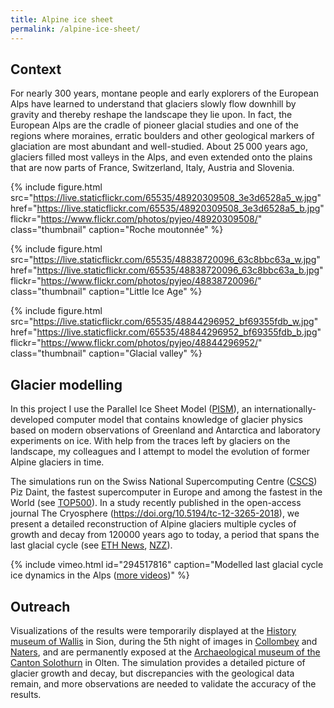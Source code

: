 ```yaml
---
title: Alpine ice sheet
permalink: /alpine-ice-sheet/
---
```


Context
-------

For nearly 300 years, montane people and early explorers of the European Alps
have learned to understand that glaciers slowly flow downhill by gravity and
thereby reshape the landscape they lie upon.
In fact, the European Alps are the cradle of pioneer glacial studies and one of
the regions where moraines, erratic boulders and other geological markers of
glaciation are most abundant and well-studied. About 25 000 years ago, glaciers
filled most valleys in the Alps, and even extended onto the plains that are now
parts of France, Switzerland, Italy, Austria and Slovenia.

{% include figure.html
  src="https://live.staticflickr.com/65535/48920309508_3e3d6528a5_w.jpg"
  href="https://live.staticflickr.com/65535/48920309508_3e3d6528a5_b.jpg"
  flickr="https://www.flickr.com/photos/pyjeo/48920309508/"
  class="thumbnail" caption="Roche moutonnée" %}

{% include figure.html
  src="https://live.staticflickr.com/65535/48838720096_63c8bbc63a_w.jpg"
  href="https://live.staticflickr.com/65535/48838720096_63c8bbc63a_b.jpg"
  flickr="https://www.flickr.com/photos/pyjeo/48838720096/"
  class="thumbnail" caption="Little Ice Age" %}

{% include figure.html
  src="https://live.staticflickr.com/65535/48844296952_bf69355fdb_w.jpg"
  href="https://live.staticflickr.com/65535/48844296952_bf69355fdb_b.jpg"
  flickr="https://www.flickr.com/photos/pyjeo/48844296952/"
  class="thumbnail" caption="Glacial valley" %}


Glacier modelling
-----------------

In this project I use the Parallel Ice Sheet Model ([PISM][PISM]), an
internationally-developed computer model that contains knowledge of glacier
physics based on modern observations of Greenland and Antarctica and laboratory
experiments on ice. With help from the traces left by glaciers on the
landscape, my colleagues and I attempt to model the evolution of former Alpine
glaciers in time.

The simulations run on the Swiss National Supercomputing Centre ([CSCS][CSCS])
Piz Daint, the fastest supercomputer in Europe and among the fastest in the
World (see [TOP500][TOP500]). In a study recently published in the open-access
journal The Cryosphere (<https://doi.org/10.5194/tc-12-3265-2018>), we
present a detailed reconstruction of Alpine glaciers multiple cycles of growth
and decay from 120000 years ago to today, a period that spans the last glacial
cycle (see [ETH News][ETH News], [NZZ][NZZ]).

{% include vimeo.html
  id="294517816"
  caption="Modelled last glacial cycle ice dynamics in the Alps
           ([more videos](https://vimeo.com/showcase/5585611>))" %}

[CSCS]: https://www.cscs.ch
[PISM]: https://pism-docs.org
[TOP500]: https://www.top500.org/lists/top500/
[ETH News]: https://www.ethz.ch/en/news-and-events/eth-news/news/2018/11/an-ice-age-lasting-115000-years-in-two-minutes.html
[NZZ]: https://www.nzz.ch/wissenschaft/als-bern-und-zuerich-noch-von-eis-bedeckt-waren-ld.1434273


Outreach
--------

Visualizations of the results were temporarily displayed at the [History museum
of Wallis][Wallis] in Sion, during the 5th night of images in
[Collombey][Collombey] and [Naters][Naters], and are permanently exposed at the
[Archaeological museum of the Canton Solothurn][Solothurn] in Olten. The
simulation provides a detailed picture of glacier growth and decay, but
discrepancies with the geological data remain, and more observations are needed
to validate the accuracy of the results.

<!-- <figure>
  <div id="icemap"></div>
  <script type="text/javascript" src="/assets/js/icemap.js"></script>
  <figcaption>Zoom in and explore different ages. Best viewed fullscreen.</figcaption>
</figure> -->

[Collombey]: https://agenda.culturevalais.ch/fr/event/show/15208
[Naters]: https://agenda.culturevalais.ch/fr/event/show/14762
[Wallis]: https://www.musees-valais.ch/musee-histoire/expositions/archives/item/1229-memoire-de-glace-vestiges-en-peril.html
[Solothurn]: https://hausdermuseen.ch/archaeologisches-museum
